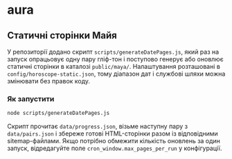 # aura

## Статичні сторінки Майя

У репозиторії додано скрипт `scripts/generateDatePages.js`, який раз на запуск опрацьовує одну пару гліф-тон і поступово генерує або оновлює статичні сторінки в каталозі `public/maya/`. Налаштування розташовані в `config/horoscope-static.json`, тому діапазон дат і службові шляхи можна змінювати без правок коду.

### Як запустити

```bash
node scripts/generateDatePages.js
```

Скрипт прочитає `data/progress.json`, візьме наступну пару з `data/pairs.json` і збереже готові HTML-сторінки разом із відповідними sitemap-файлами. Якщо потрібно обмежити кількість оновлень за один запуск, відредагуйте поле `cron_window.max_pages_per_run` у конфігурації.
